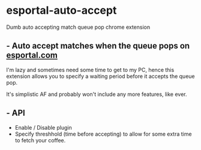 # esportal-auto-accept
Dumb auto accepting match queue pop chrome extension
## - Auto accept matches when the queue pops on [esportal.com](https://esportal.com/)

I'm lazy and sometimes need some time to get to my PC, hence this extension allows you to specify a waiting period before it accepts the queue pop.

It's simplistic AF and probably won't include any more features, like ever. 

## - API 
- Enable / Disable plugin
- Specify threshhold (time before accepting) to allow for some extra time to fetch your coffee. 

